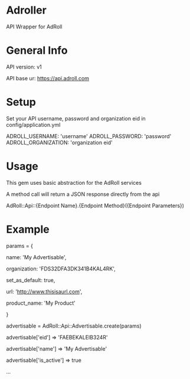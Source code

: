 Adroller
========

API Wrapper for AdRoll

General Info
============

API version: v1

API base ur: https://api.adroll.com

Setup
=====
Set your API username, password and organization eid in config/application.yml

ADROLL_USERNAME: 'username'
ADROLL_PASSWORD: 'password'
ADROLL_ORGANIZATION: 'organization eid'

Usage
=======

This gem uses basic abstraction for the AdRoll services

A method call will return a JSON response directly from the api 

AdRoll::Api::{Endpoint Name}.{Endpoint Method}({Endpoint Parameters})

Example
=========

params = { 

name: 'My Advertisable',

organization: 'FDS32DFA3DK341B4KAL4RK',

set_as_default: true,

url: 'http://www.thisisaurl.com',

product_name: 'My Product'

}

advertisable = AdRoll::Api::Advertisable.create(params)

advertisable['eid'] => 'FAEBEKALEIB324R'

advertisable['name'] => 'My Advertisable'

advertisable['is_active'] => true

...
